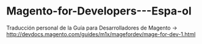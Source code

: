 # Magento-for-Developers---Espa-ol
Traducción personal de la Guía para Desarrolladores de Magento  -> http://devdocs.magento.com/guides/m1x/magefordev/mage-for-dev-1.html
